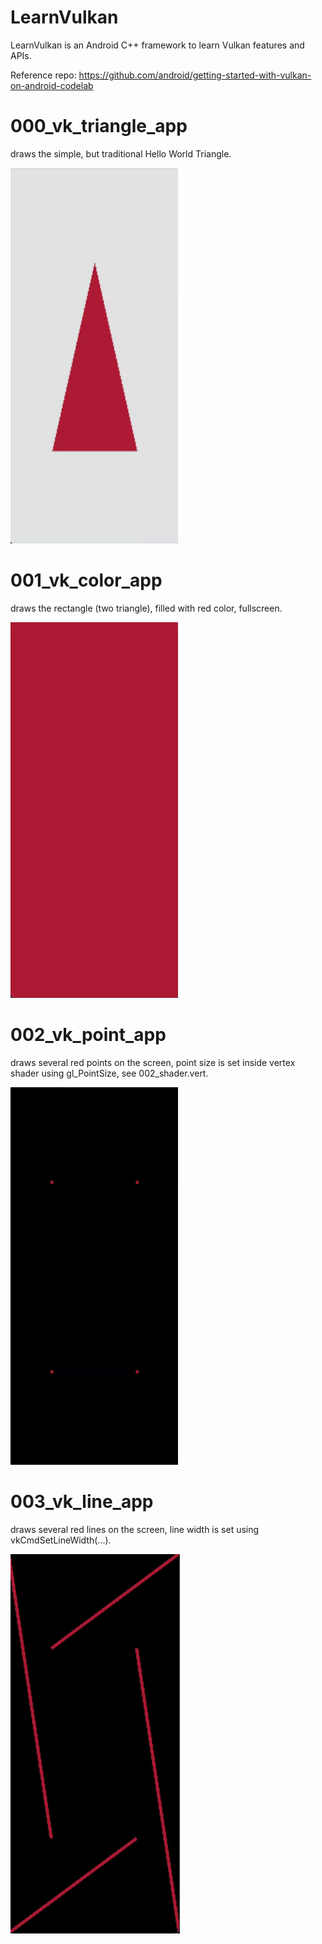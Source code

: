 # LearnVulkan
LearnVulkan is an Android C++ framework to learn Vulkan features and APIs.

Reference repo: https://github.com/android/getting-started-with-vulkan-on-android-codelab

# 000_vk_triangle_app
draws the simple, but traditional Hello World Triangle.

![000_vk_triangle_app](https://github.com/LuisKay/LearnVulkan/blob/main/preview/000_triangle.png)

# 001_vk_color_app
draws the rectangle (two triangle), filled with red color, fullscreen.

![001_vk_color_app](https://github.com/LuisKay/LearnVulkan/blob/main/preview/001_color_app.png)

# 002_vk_point_app
draws several red points on the screen, point size is set inside vertex shader using gl_PointSize, see 002_shader.vert.

![002_vk_point_app](https://github.com/LuisKay/LearnVulkan/blob/main/preview/002_point_app.png)

# 003_vk_line_app
draws several red lines on the screen, line width is set using vkCmdSetLineWidth(...).

![003_vk_line_app](https://github.com/LuisKay/LearnVulkan/blob/main/preview/003_line_app.png)